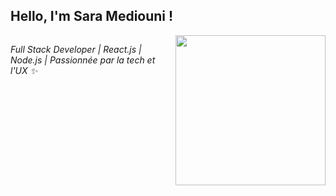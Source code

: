 <h2>Hello, I'm Sara Mediouni !</h2>
<img align="right"src="https://media.giphy.com/media/USV0ym3bVWQJJmNu3N/giphy.gif" height="240">
<img/>
<br/>


<em>Full Stack Developer | React.js | Node.js | Passionnée par la tech et l'UX ✨ </em></p>




 
</div>



<br/>


